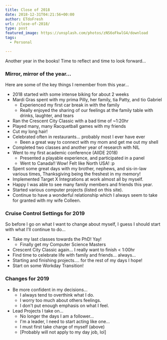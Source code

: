 ```yaml
---
title: Close of 2018
date: 2018-12-31T04:21:56+00:00
author: ETdoFresh
url: /close-of-2018/
type: post
featured_image: https://unsplash.com/photos/zNS6oFkwlG4/download
tags:
  - Personal

---
```

Another year in the books! Time to reflect and time to look forward...

### Mirror, mirror of the year...

Here are some of the key things I remember from this year...

  * 2018 started with some intense biking for about 2 weeks
  * Mardi Gras spent with my prima Pilly, her family, tia Patty, and tio Gabriel
      * Experienced my first car break in with the family
      * Really enjoyed the sharing of our feelings at the family table with drinks, laughter, and tears
  * Ran the Crescent City Classic with a bad time of ~1:20hr
  * Played many, many Racquetball games with my friends
  * Cut my long hair!
  * Celebrated often in restaurants... probably most I ever have ever
      * Been a great way to connect with my mom and get me out my shell
  * Completed two classes and another year of research with NIL
  * Went to my first academic conference (AIIDE 2018)
      * Presented a playable experience, and participated in a panel
      * Went to Canada!! Wow! Felt like North USA! :p
  * Spent some great days with my brother, nephews, and sis-in-law various times, Thanksgiving being the freshest in my memory!
  * Implemented Target X Integrations at work almost all by myself.
  * Happy I was able to see many family members and friends this year.
  * Started various computer projects (listed on this site).
  * Continue to have a wonderful relationship which I always seem to take for granted with my wife Colleen.

### Cruise Control Settings for 2019

So before I go on what I want to change about myself, I guess I should start with what I'll continue to do...

  * Take my last classes towards the PhD! Yay!
      * Finally get my Computer Science Masters
  * Crescent City Classic again... I really want to finish < 1:00hr
  * Find time to celebrate life with family and friends... always...
  * Starting and finishing projects.... for the rest of my days I hope!
  * Start on some Workday Transition!

### Changes for 2019

  * Be more confident in my decisions...
      * I always tend to overthink what I do.
      * I worry too much about others feelings.
      * I don't put enough emphasis on what I feel.
  * Lead Projects I take on...
      * No longer the days I am a follower...
      * I'm a leader, I need to start acting like one...
      * I must first take charge of myself (above)
      * [Probably will not apply to my day job, lol]